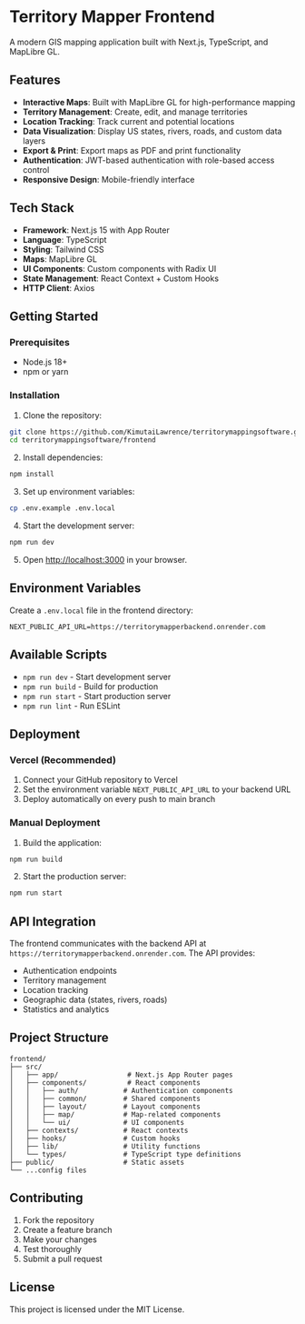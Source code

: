 # Territory Mapper Frontend

A modern GIS mapping application built with Next.js, TypeScript, and MapLibre GL.

## Features

- **Interactive Maps**: Built with MapLibre GL for high-performance mapping
- **Territory Management**: Create, edit, and manage territories
- **Location Tracking**: Track current and potential locations
- **Data Visualization**: Display US states, rivers, roads, and custom data layers
- **Export & Print**: Export maps as PDF and print functionality
- **Authentication**: JWT-based authentication with role-based access control
- **Responsive Design**: Mobile-friendly interface

## Tech Stack

- **Framework**: Next.js 15 with App Router
- **Language**: TypeScript
- **Styling**: Tailwind CSS
- **Maps**: MapLibre GL
- **UI Components**: Custom components with Radix UI
- **State Management**: React Context + Custom Hooks
- **HTTP Client**: Axios

## Getting Started

### Prerequisites

- Node.js 18+ 
- npm or yarn

### Installation

1. Clone the repository:
```bash
git clone https://github.com/KimutaiLawrence/territorymappingsoftware.git
cd territorymappingsoftware/frontend
```

2. Install dependencies:
```bash
npm install
```

3. Set up environment variables:
```bash
cp .env.example .env.local
```

4. Start the development server:
```bash
npm run dev
```

5. Open [http://localhost:3000](http://localhost:3000) in your browser.

## Environment Variables

Create a `.env.local` file in the frontend directory:

```env
NEXT_PUBLIC_API_URL=https://territorymapperbackend.onrender.com
```

## Available Scripts

- `npm run dev` - Start development server
- `npm run build` - Build for production
- `npm run start` - Start production server
- `npm run lint` - Run ESLint

## Deployment

### Vercel (Recommended)

1. Connect your GitHub repository to Vercel
2. Set the environment variable `NEXT_PUBLIC_API_URL` to your backend URL
3. Deploy automatically on every push to main branch

### Manual Deployment

1. Build the application:
```bash
npm run build
```

2. Start the production server:
```bash
npm run start
```

## API Integration

The frontend communicates with the backend API at `https://territorymapperbackend.onrender.com`. The API provides:

- Authentication endpoints
- Territory management
- Location tracking
- Geographic data (states, rivers, roads)
- Statistics and analytics

## Project Structure

```
frontend/
├── src/
│   ├── app/                 # Next.js App Router pages
│   ├── components/          # React components
│   │   ├── auth/           # Authentication components
│   │   ├── common/         # Shared components
│   │   ├── layout/         # Layout components
│   │   ├── map/            # Map-related components
│   │   └── ui/             # UI components
│   ├── contexts/           # React contexts
│   ├── hooks/              # Custom hooks
│   ├── lib/                # Utility functions
│   └── types/              # TypeScript type definitions
├── public/                 # Static assets
└── ...config files
```

## Contributing

1. Fork the repository
2. Create a feature branch
3. Make your changes
4. Test thoroughly
5. Submit a pull request

## License

This project is licensed under the MIT License.